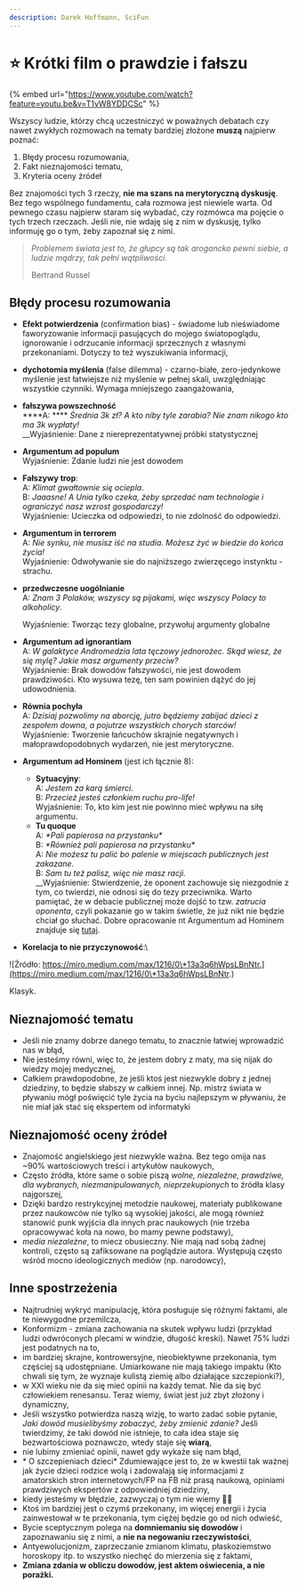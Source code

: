 ```yaml
---
description: Darek Hoffmann, SciFun
---
```


# ⭐ Krótki film o prawdzie i fałszu

{% embed url="https://www.youtube.com/watch?feature=youtu.be&v=T1vW8YDDCSc" %}

Wszyscy ludzie, którzy chcą uczestniczyć w poważnych debatach czy nawet zwykłych rozmowach na tematy bardziej złożone **muszą** najpierw poznać:

1. Błędy procesu rozumowania,
2. Fakt nieznajomości tematu,
3. Kryteria oceny źródeł

Bez znajomości tych 3 rzeczy, **nie ma szans na merytoryczną dyskusję**. Bez tego wspólnego fundamentu, cała rozmowa jest niewiele warta. Od pewnego czasu najpierw staram się wybadać, czy rozmówca ma pojęcie o tych trzech rzeczach. Jeśli nie, nie wdaję się z nim w dyskusję, tylko informuję go o tym, żeby zapoznał się z nimi.

> _Problemem świata jest to, że głupcy są tak arogancko pewni siebie, a ludzie mądrzy, tak pełni wątpliwości._
>
> &#x20;Bertrand Russel

## Błędy procesu rozumowania

* **Efekt potwierdzenia** (confirmation bias) - świadome lub nieświadome faworyzowanie informacji pasujących do mojego światopoglądu, ignorowanie i odrzucanie informacji sprzecznych z własnymi przekonaniami. Dotyczy to też wyszukiwania informacji,
* **dychotomia myślenia** (false dilemma) - czarno-białe, zero-jedynkowe myślenie jest łatwiejsze niż myślenie w pełnej skali, uwzględniając wszystkie czynniki. Wymaga mniejszego zaangażowania,
* **fałszywa powszechność**\
  ****A: **** _Średnia 3k zł? A kto niby tyle zarabia? Nie znam nikogo kto ma 3k wypłaty!_\
  __Wyjaśnienie: Dane z niereprezentatywnej próbki statystycznej
* **Argumentum ad populum**\
  Wyjaśnienie: Zdanie ludzi nie jest dowodem
* **Fałszywy trop**: \
  A: _Klimat gwałtownie się ociepla_.\
  B: _Jaaasne! A Unia tylko czeka, żeby sprzedać nam technologie i ograniczyć nasz wzrost gospodarczy!_\
  Wyjaśnienie: Ucieczka od odpowiedzi, to nie zdolność do odpowiedzi.
* **Argumentum in terrorem**\
  A: _Nie synku, nie musisz iść na studia. Możesz żyć w biedzie do końca życia!_\
  Wyjaśnienie: Odwoływanie sie do najniższego zwierzęcego instynktu - strachu.
*   **przedwczesne uogólnianie**\
    A: _Znam 3 Polaków, wszyscy są pijakami, więc wszyscy Polacy to alkoholicy_.

    Wyjaśnienie: Tworząc tezy globalne, przywołuj argumenty globalne
* **Argumentum ad ignorantiam**\
  A: _W galaktyce Andromedzia lata tęczowy jednorożec. Skąd wiesz, że się mylę? Jakie masz argumenty przeciw?_\
  Wyjaśnienie: Brak dowodów fałszywości, nie jest dowodem prawdziwości. Kto wysuwa tezę, ten sam powinien dążyć do jej udowodnienia.
* **Równia pochyła**\
  A: _Dzisiaj pozwolimy na aborcję, jutro będziemy zabijać dzieci z zespołem downa, a pojutrze wszystkich chorych starców!_\
  Wyjaśnienie: Tworzenie łańcuchów skrajnie negatywnych i małoprawdopodobnych wydarzeń, nie jest merytoryczne.
* **Argumentum ad Hominem** (jest ich łącznie 8):
  * **Sytuacyjny**: \
    A: _Jestem za karą śmierci._ \
    B: _Przecież jesteś członkiem ruchu pro-life!_\
    Wyjaśnienie: To, kto kim jest nie powinno mieć wpływu na siłę argumentu.
  * **Tu quoque** \
    A: _\*Pali papierosa na przystanku\*_ \
    B: _\*Również pali papierosa na przystanku\*_ \
    A: _Nie możesz tu palić bo palenie w miejscach publicznych jest zakazane._\
    B: _Sam tu też palisz, więc nie masz racji._\
    __Wyjaśnienie: Stwierdzenie, że oponent zachowuje się niezgodnie z tym, co twierdzi, nie odnosi się do tezy przeciwnika. Warto pamiętać, że w debacie publicznej może dojść to tzw. _zatrucia oponenta_, czyli pokazanie go w takim świetle, że już nikt nie będzie chciał go słuchać. Dobre opracowanie nt Argumentum ad Hominem znajduje się [tutaj](https://bazhum.muzhp.pl/media/files/Folia\_Philosophica/Folia\_Philosophica-r2006-t24/Folia\_Philosophica-r2006-t24-s189-210/Folia\_Philosophica-r2006-t24-s189-210.pdf).
* **Korelacja to nie przyczynowość**:\


![Źródło: https://miro.medium.com/max/1216/0\*13a3q6hWpsLBnNtr.](https://miro.medium.com/max/1216/0\*13a3q6hWpsLBnNtr.)

Klasyk.

## Nieznajomość tematu

* Jeśli nie znamy dobrze danego tematu, to znacznie łatwiej wprowadzić nas w błąd,
* Nie jesteśmy równi, więc to, że jestem dobry z maty, ma się nijak do wiedzy mojej medycznej,
* Całkiem prawdopodobne, że jeśli ktoś jest niezwykle dobry z jednej dziedziny, to będzie słabszy w całkiem innej. Np. mistrz świata w pływaniu mógł poświęcić tyle życia na byciu najlepszym w pływaniu, że nie miał jak stać się ekspertem od informatyki

## Nieznajomość oceny źródeł

* Znajomość angielskiego jest niezwykle ważna. Bez tego omija nas \~90% wartościowych treści i artykułów naukowych,
* Często źródła, które same o sobie piszą _wolne, niezależne, prawdziwe, dla wybranych, niezmanipulowanych, nieprzekupionych_ to źródła klasy najgorszej,
* Dzięki bardzo restrykcyjnej metodzie naukowej, materiały publikowane przez naukowców nie tylko są wysokiej jakości, ale mogą również stanowić punk wyjścia dla innych prac naukowych (nie trzeba opracowywać koła na nowo, bo mamy pewne podstawy),
* _media niezależne_, to miecz obusieczny. Nie mają nad sobą żadnej kontroli, często są zafiksowane na poglądzie autora. Występują często wśród mocno ideologicznych mediów (np. narodowcy),

## Inne spostrzeżenia

* Najtrudniej wykryć manipulację, która posługuje się różnymi faktami, ale te niewygodne przemilcza,
* Konformizm - zmiana zachowania na skutek wpływu ludzi (przykład ludzi odwróconych plecami w windzie, długość kreski). Nawet 75% ludzi jest podatnych na to,
* im bardziej skrajne, kontrowersyjne, nieobiektywne przekonania, tym częściej są udostępniane. Umiarkowane nie mają takiego impaktu (Kto chwali się tym, że wyznaje kulistą ziemię albo działające szczepionki?),
* w XXI wieku nie da się mieć opinii na każdy temat. Nie da się być człowiekiem renesansu. Teraz wiemy, świat jest już zbyt złożony i dynamiczny,
* Jeśli wszystko potwierdza naszą wizję, to warto zadać sobie pytanie, _Jaki dowód musielibyśmy zobaczyć, żeby zmienić zdanie?_ Jeśli twierdzimy, że taki dowód nie istnieje, to cała idea staje się bezwartościowa poznawczo, wtedy staje się **wiarą**,
* nie lubimy zmieniać opinii, nawet gdy wykaże się nam błąd,
* \* O szczepieniach dzieci\* Zdumiewające jest to, że w kwestii tak ważnej jak życie dzieci rodzice wolą i zadowalają się informacjami z amatorskich stron internetowych/FP na FB niż prasą naukową, opiniami prawdziwych ekspertów z odpowiedniej dziedziny,
* kiedy jesteśmy w błędzie, zazwyczaj o tym nie wiemy 💁‍♀️
* Ktoś im bardziej jest o czymś przekonany, im więcej energii i życia zainwestował w te przekonania, tym ciężej będzie go od nich odwieść,
* Bycie sceptycznym polega na **domniemaniu się dowodów** i zapoznawaniu się z nimi, a **nie na negowaniu rzeczywistości**,
* Antyewolucjonizm, zaprzeczanie zmianom klimatu, płaskoziemstwo horoskopy itp. to wszystko niechęć do mierzenia się z faktami,
* **Zmiana zdania w obliczu dowodów, jest aktem oświecenia, a nie porażki.**

